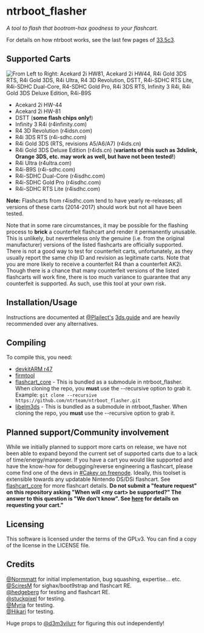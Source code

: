 # ntrboot_flasher
_A tool to flash that bootrom-hax goodness to your flashcart._

For details on how ntrboot works, see the last few pages of [33.5c3](https://sciresm.github.io/33-and-a-half-c3/).

## Supported Carts
![From Left to Right: Acekard 2i HW81, Acekard 2i HW44, R4i Gold 3DS RTS, R4i Gold 3DS, R4i Ultra, R4 3D Revolution, DSTT, R4i-SDHC RTS Lite, R4i-SDHC Dual-Core, R4-SDHC Gold Pro, R4i 3DS RTS, Infinity 3 R4i, R4i Gold 3DS Deluxe Edition, R4i-B9S](https://i.lolis.stream/uploads/big/6c535398c6a74d580ffc9092c32d7687.png)

- Acekard 2i HW-44
- Acekard 2i HW-81
- DSTT (**some flash chips only!**)
- Infinity 3 R4i (r4infinity.com)
- R4 3D Revolution (r4idsn.com)
- R4i 3DS RTS (r4i-sdhc.com)
- R4i Gold 3DS (RTS, revisions A5/A6/A7) (r4ids.cn)
- R4i Gold 3DS Deluxe Edition (r4ids.cn) (**variants of this such as 3dslink, Orange 3DS, etc. may work as well, but have not been tested!**)
- R4i Ultra (r4ultra.com)
- R4i-B9S (r4i-sdhc.com)
- R4i-SDHC Dual-Core (r4isdhc.com)
- R4i-SDHC Gold Pro (r4isdhc.com)
- R4i-SDHC RTS Lite (r4isdhc.com)

**Note:** Flashcarts from r4isdhc.com tend to have yearly re-releases; all versions of these carts (2014-2017) should work but not all have been tested. 
 
Note that in some rare circumstances, it may be possible for the flashing process to **brick** a counterfeit flashcart and render it permanently unusable. This is unlikely, but nevertheless only the genuine (i.e. from the original manufacturer) versions of the listed flashcarts are officially supported. There is not a good way to test for counterfeit carts, unfortunately, as they usually report the same chip ID and revision as legitimate carts. Note that you are more likely to receive a counterfeit R4 than a counterfeit AK2i. Though there is a chance that many counterfeit versions of the listed flashcarts will work fine, there is too much variance to guarantee that any counterfeit is supported. As such, use this tool at your own risk.

## Installation/Usage
Instructions are documented at [@Plailect's](https://twitter.com/plailect?lang=en) [3ds.guide](https://3ds.guide) and are heavily recommended over any alternatives.

## Compiling
To compile this, you need:
- [devkitARM r47](https://3dbrew.org/wiki/Setting_up_Development_Environment)
- [firmtool](https://github.com/TuxSH/firmtool)
- [flashcart_core](https://github.com/ntrteam/flashcart_core) - This is bundled as a submodule in ntrboot_flasher. When cloning the repo, you **must** use the --recursive option to grab it. Example: `git clone --recursive https://github.com/ntrteam/ntrboot_flasher.git`
- [libelm3ds](https://github.com/Normmatt/libelm3ds) - This is bundled as a submodule in ntrboot_flasher. When cloning the repo, you **must** use the --recursive option to grab it.

## Planned support/Community involvement
While we initially planned to support more carts on release, we have not been able to expand beyond the current set of supported carts due to a lack of time/energy/manpower. If you have a cart you would like supported and have the know-how for debugging/reverse engineering a flashcart, please come find one of the devs in [#Cakey on freenode](https://kiwiirc.com/client/irc.freenode.net/?nick=ntrbootuser_?#Cakey). Ideally, this toolset is extensible towards any updatable Nintendo DS/DSi flashcart. See [flashcart_core](https://github.com/kitling/flashcart_core) for more flashcart details. **Do not submit a "feature request" on this repository asking "When will <my cart\> be supported?" The answer to this question is "We don't know". See [here](https://github.com/kitling/flashcart_core#requesting-support-for-a-new-card) for details on requesting your cart."**

## Licensing
This software is licensed under the terms of the GPLv3.
You can find a copy of the license in the LICENSE file.

## Credits
[@Normmatt](https://github.com/Normmatt) for initial implementation, bug squashing, expertise... etc.  
[@SciresM](https://twitter.com/SciresM) for sighax/boot9strap and flashcart RE.  
[@hedgeberg](https://twitter.com/hedgeberg) for testing and flashcart RE.  
[@stuckpixel](https://twitter.com/pixel_stuck) for testing.  
[@Myria](https://twitter.com/Myriachan) for testing.  
[@Hikari](https://twitter.com/yuukishiroko) for testing.

Huge props to [@d3m3vilurr](https://twitter.com/d3m3vilurr) for figuring this out independently!
